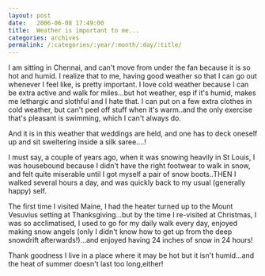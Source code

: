 ```yaml
---
layout: post
date:	2006-06-08 17:49:00
title:  Weather is important to me...
categories: archives
permalink: /:categories/:year/:month/:day/:title/
---
```

I am sitting in Chennai, and can't move from under the fan because it is so hot and humid. I realize that to me, having good weather so that I can go out whenever I feel like, is pretty important. I love cold weather because I can be extra active and walk for miles...but hot weather, esp if it's humid, makes me lethargic and slothful and I hate that. I can put on a few extra clothes in cold weather, but can't peel off stuff when it's warm..and the only exercise that's pleasant is swimming, which I can't always do.

And it is in this weather that weddings are held, and one has to deck oneself up and sit sweltering inside a silk saree....!

I must say, a couple of years ago, when it was snowing heavily in St Louis, I was housebound because I didn't have the right footwear to walk in snow, and felt quite miserable until I got myself a pair of snow boots..THEN I walked several hours a day, and was quickly back to my usual (generally happy) self.

The first time I visited Maine, I had the heater turned up to the Mount Vesuvius setting at Thanksgiving...but by the time I re-visited at Christmas, I was so acclimatised, I used to go for my daily walk every day, enjoyed making snow angels (only I didn't know how to get up from the deep snowdrift afterwards!)...and enjoyed having 24 inches of snow in 24 hours!

Thank goodness I live in a place where it may be hot but it isn't humid...and the heat of summer doesn't last too long,either!
